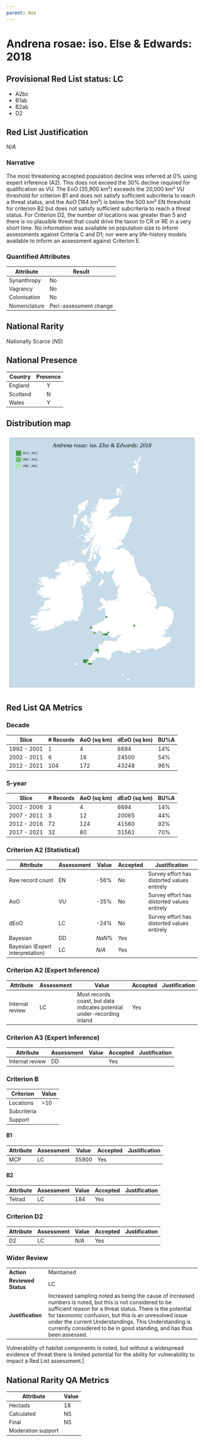 ```yaml
---
parent: Bee
---
```


# Andrena rosae: iso. Else & Edwards: 2018

## Provisional Red List status: LC
- A2bc
- B1ab
- B2ab
- D2

## Red List Justification
*N/A*

### Narrative


The most threatening accepted population decline was inferred at 0% using expert inference (A2). This does not exceed the 30% decline required for qualification as VU. The EoO (35,900 km²) exceeds the 20,000 km² VU threshold for criterion B1 and does not satisfy sufficient subcriteria to reach a threat status, and the AoO (184 km²) is below the 500 km² EN threshold for criterion B2 but does not satisfy sufficient subcriteria to reach a threat status. For Criterion D2, the number of locations was greater than 5 and there is no plausible threat that could drive the taxon to CR or RE in a very short time. No information was available on population size to inform assessments against Criteria C and D1; nor were any life-history models available to inform an assessment against Criterion E.

### Quantified Attributes
|Attribute|Result|
|---|---|
|Synanthropy|No|
|Vagrancy|No|
|Colonisation|No|
|Nomenclature|Peri-assessment change|


## National Rarity
Nationally Scarce (*NS*)

## National Presence
|Country|Presence
|---|:-:|
|England|Y|
|Scotland|N|
|Wales|Y|


## Distribution map
![](../map/54.svg)

## Red List QA Metrics
### Decade
| Slice | # Records | AoO (sq km) | dEoO (sq km) |BU%A |
|---|---|---|---|---|
|1992 - 2001|1|4|6694|14%|
|2002 - 2011|6|16|24500|54%|
|2012 - 2021|104|172|43248|96%|

### 5-year
| Slice | # Records | AoO (sq km) | dEoO (sq km) |BU%A |
|---|---|---|---|---|
|2002 - 2006|3|4|6694|14%|
|2007 - 2011|3|12|20065|44%|
|2012 - 2016|72|124|41560|92%|
|2017 - 2021|32|80|31561|70%|

### Criterion A2 (Statistical)
|Attribute|Assessment|Value|Accepted|Justification
|---|---|---|---|---|
|Raw record count|EN|-56%|No|Survey effort has distorted values entirely|
|AoO|VU|-35%|No|Survey effort has distorted values entirely|
|dEoO|LC|-24%|No|Survey effort has distorted values entirely|
|Bayesian|DD|*NaN*%|Yes||
|Bayesian (Expert interpretation)|LC|*N/A*|Yes||

### Criterion A2 (Expert Inference)
|Attribute|Assessment|Value|Accepted|Justification
|---|---|---|---|---|
|Internal review|LC|Most records coast, but data indicates potential under-recording inland|Yes||

### Criterion A3 (Expert Inference)
|Attribute|Assessment|Value|Accepted|Justification
|---|---|---|---|---|
|Internal review|DD||Yes||

### Criterion B
|Criterion| Value|
|---|---|
|Locations|>10|
|Subcriteria||
|Support||

#### B1
|Attribute|Assessment|Value|Accepted|Justification
|---|---|---|---|---|
|MCP|LC|35900|Yes||

#### B2
|Attribute|Assessment|Value|Accepted|Justification
|---|---|---|---|---|
|Tetrad|LC|184|Yes||

### Criterion D2
|Attribute|Assessment|Value|Accepted|Justification
|---|---|---|---|---|
|D2|LC|*N/A*|Yes||

### Wider Review
|  |  |
|---|---|
|**Action**|Maintained|
|**Reviewed Status**|LC|
|**Justification**|Increased sampling noted as being the cause of increased numbers is noted, but this is not considered to be sufficient reason for a threat status. There is the potential for taxonomic confusion, but this is an unresolved issue under the current Understandings. This Understanding is currently considered to be in good standing, and has thus been assessed.

Vulnerability of habitat components is noted, but without a widespread evidence of threat there is limited potential for the ability for vulnerability to impact a Red List assessment.|

## National Rarity QA Metrics
|Attribute|Value|
|---|---|
|Hectads|18|
|Calculated|NS|
|Final|NS|
|Moderation support||
